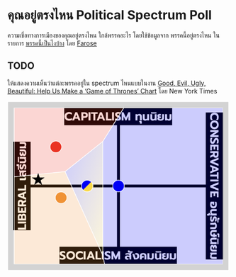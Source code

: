 # คุณอยู่ตรงไหน Political Spectrum Poll

ความเชื่อทางการเมืองของคุณอยู่ตรงไหน ใกล้พรรคอะไร โดยใช้ข้อมูลจาก พรรคนี้อยู่ตรงไหน ในรายการ [พรรคนี้เป็นไงบ้าง](https://www.youtube.com/playlist?list=PLg523oxEzw_ZgLDw6TyuVGaydyC1uMOA8) โดย [Farose](https://www.youtube.com/@FAROSECHANNEL)

## TODO

ให้แสดงความเห็นว่าแต่ละพรรคอยู่ใน spectrum ไหนแบบในงาน [Good, Evil, Ugly, Beautiful: Help Us Make a ‘Game of Thrones’ Chart](https://www.nytimes.com/interactive/2017/08/09/upshot/game-of-thrones-chart.html) โดย New York Times

<img src="screenshot.png" width="500">
